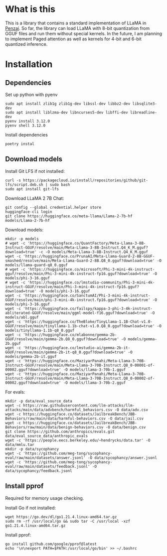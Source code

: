 # What is this
This is a library that contains a standard implementation of LLaMA in [Penzai](https://github.com/google-deepmind/penzai). So far, the library can load LLaMA with 8-bit quantization from GGUF files and run them without special kernels. In the future, I am planning to implement Paged attention as well as kernels for 4-bit and 6-bit quantized inference.

# Installation

## Dependencies

Set up python with pyenv

```
sudo apt install zlib1g zlib1g-dev libssl-dev libbz2-dev libsqlite3-dev
sudo apt install liblzma-dev libncurses5-dev libffi-dev libreadline-dev
pyenv install 3.12.0
pyenv shell 3.12.0
```

Install dependencies

```
poetry instal
```

## Download models

Install Git LFS if not installed:

```
curl -s https://packagecloud.io/install/repositories/github/git-lfs/script.deb.sh | sudo bash
sudo apt install git-lfs
```

Download LLaMA 2 7B Chat:

```
git config --global credential.helper store
huggingface-cli login
git clone https://huggingface.co/meta-llama/Llama-2-7b-hf models/Llama-2-7b-hf
```

Download models:

```
mkdir -p models
# wget -c 'https://huggingface.co/QuantFactory/Meta-Llama-3-8B-Instruct-GGUF/resolve/main/Meta-Llama-3-8B-Instruct.Q4_K_M.gguf?download=true' -c -O models/Meta-Llama-3-8B-Instruct.Q4_K_M.gguf
wget -c 'https://huggingface.co/PrunaAI/Meta-Llama-Guard-2-8B-GGUF-smashed/resolve/main/Meta-Llama-Guard-2-8B.Q8_0.gguf?download=true' -O models/llama-guard-q8_0.gguf
# wget -c 'https://huggingface.co/microsoft/Phi-3-mini-4k-instruct-gguf/resolve/main/Phi-3-mini-4k-instruct-fp16.gguf?download=true' -O models/phi-3-16.gguf
# wget -c 'https://huggingface.co/lmstudio-community/Phi-3-mini-4k-instruct-GGUF/resolve/main/Phi-3-mini-4k-instruct-fp16.gguf?download=true' -O models/phi-3-16.gguf
wget -c 'https://huggingface.co/SanctumAI/Phi-3-mini-4k-instruct-GGUF/resolve/main/phi-3-mini-4k-instruct.fp16.gguf?download=true' -O models/phi-3-16.gguf
wget -c 'https://huggingface.co/failspy/kappa-3-phi-3-4k-instruct-abliterated-GGUF/resolve/main/ggml-model-f16.gguf?download=true' -O models/abl.gguf
wget -c 'https://huggingface.co/TheBloke/TinyLlama-1.1B-Chat-v1.0-GGUF/resolve/main/tinyllama-1.1b-chat-v1.0.Q8_0.gguf?download=true' -O models/tinyllama-1.1b-q8_0.gguf
wget -c 'https://huggingface.co/mlabonne/gemma-2b-GGUF/resolve/main/gemma-2b.Q8_0.gguf?download=true' -O models/gemma-2b.gguf
wget -c 'https://huggingface.co/lmstudio-ai/gemma-2b-it-GGUF/resolve/main/gemma-2b-it-q8_0.gguf?download=true' -O models/gemma-2b-it.gguf
wget -c 'https://huggingface.co/MaziyarPanahi/Meta-Llama-3-70B-Instruct-GGUF/resolve/main/Meta-Llama-3-70B-Instruct.Q8_0-00001-of-00002.gguf?download=true' -O models/llama-3-70b-1.gguf
wget -c 'https://huggingface.co/MaziyarPanahi/Meta-Llama-3-70B-Instruct-GGUF/resolve/main/Meta-Llama-3-70B-Instruct.Q8_0-00002-of-00002.gguf?download=true' -O models/llama-3-70b-2.gguf
```

For evals:
```
mkdir -p data/eval_source_data
wget -c https://raw.githubusercontent.com/llm-attacks/llm-attacks/main/data/advbench/harmful_behaviors.csv -O data/adv.csv
wget -c https://huggingface.co/datasets/JailbreakBench/JBB-Behaviors/raw/main/data/harmful-behaviors.csv -O data/jail.csv
wget -c https://huggingface.co/datasets/JailbreakBench/JBB-Behaviors/raw/main/data/benign-behaviors.csv -O data/benign.csv
git clone https://github.com/anthropics/evals.git data/eval_source_data/anthropic_evals
wget -c 'https://people.eecs.berkeley.edu/~hendrycks/data.tar' -O data/mmlu.tar
mkdir -p data/sycophancy
wget -c 'https://github.com/meg-tong/sycophancy-eval/raw/main/datasets/answer.jsonl' -O data/sycophancy/answer.jsonl
wget -c 'https://github.com/meg-tong/sycophancy-eval/raw/main/datasets/feedback.jsonl' -O data/sycophancy/feedback.jsonl
```

## Install pprof

Required for memory usage checking.

Install Go if not installed:

```
wget https://go.dev/dl/go1.21.4.linux-amd64.tar.gz
sudo rm -rf /usr/local/go && sudo tar -C /usr/local -xzf go1.21.4.linux-amd64.tar.gz
```

Install pprof:

```
go install github.com/google/pprof@latest
echo '\n\nexport PATH=$PATH:/usr/local/go/bin' >> ~/.bashrc
```